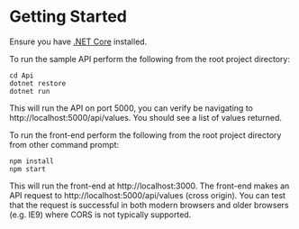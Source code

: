 # Getting Started

Ensure you have [.NET Core](https://www.microsoft.com/net/core) installed.

To run the sample API perform the following from the root project directory:

```
cd Api
dotnet restore
dotnet run
```

This will run the API on port 5000, you can verify be navigating to http://localhost:5000/api/values. You should see a list of values returned.

To run the front-end perform the following from the root project directory from other command prompt:

```
npm install
npm start
```

This will run the front-end at http://localhost:3000. The front-end makes an API request to http://localhost:5000/api/values (cross origin). You can test that the request is successful in both modern browsers and older browsers (e.g. IE9) where CORS is not typically supported.

